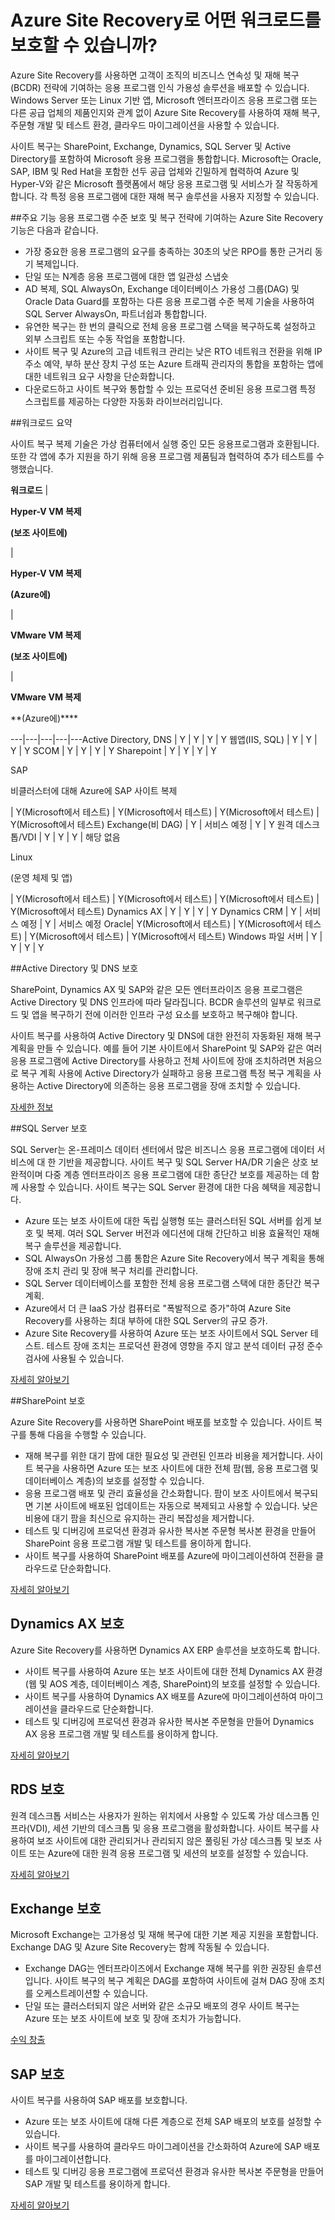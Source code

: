 <properties
	pageTitle="Azure Site Recovery로 어떤 워크로드를 보호할 수 있습니까?" 
	description="Azure Site Recovery는 온-프레미스 가상 컴퓨터 및 물리적 서버의 복제, 장애 조치 및 복구를 Azure 또는 보조 온-프레미스 사이트로 조정하여 워크로드 및 응용 프로그램을 보호합니다." 
	services="site-recovery" 
	documentationCenter="" 
	authors="rayne-wiselman" 
	manager="jwhit" 
	editor=""/>

<tags 
	ms.service="site-recovery" 
	ms.devlang="na"
	ms.topic="get-started-article"
	ms.tgt_pltfrm="na"
	ms.workload="storage-backup-recovery" 
	ms.date="12/01/2015" 
	ms.author="raynew"/>

# Azure Site Recovery로 어떤 워크로드를 보호할 수 있습니까?

Azure Site Recovery를 사용하면 고객이 조직의 비즈니스 연속성 및 재해 복구(BCDR) 전략에 기여하는 응용 프로그램 인식 가용성 솔루션을 배포할 수 있습니다. Windows Server 또는 Linux 기반 앱, Microsoft 엔터프라이즈 응용 프로그램 또는 다른 공급 업체의 제품인지와 관계 없이 Azure Site Recovery를 사용하여 재해 복구, 주문형 개발 및 테스트 환경, 클라우드 마이그레이션을 사용할 수 있습니다.

사이트 복구는 SharePoint, Exchange, Dynamics, SQL Server 및 Active Directory를 포함하여 Microsoft 응용 프로그램을 통합합니다. Microsoft는 Oracle, SAP, IBM 및 Red Hat을 포함한 선두 공급 업체와 긴밀하게 협력하여 Azure 및 Hyper-V와 같은 Microsoft 플랫폼에서 해당 응용 프로그램 및 서비스가 잘 작동하게 합니다. 각 특정 응용 프로그램에 대한 재해 복구 솔루션을 사용자 지정할 수 있습니다.


##주요 기능
응용 프로그램 수준 보호 및 복구 전략에 기여하는 Azure Site Recovery 기능은 다음과 같습니다.

- 가장 중요한 응용 프로그램의 요구를 충족하는 30초의 낮은 RPO를 통한 근거리 동기 복제입니다.
- 단일 또는 N계층 응용 프로그램에 대한 앱 일관성 스냅숏
- AD 복제, SQL AlwaysOn, Exchange 데이터베이스 가용성 그룹(DAG) 및 Oracle Data Guard를 포함하는 다른 응용 프로그램 수준 복제 기술을 사용하여 SQL Server AlwaysOn, 파트너쉽과 통합합니다.
- 유연한 복구는 한 번의 클릭으로 전체 응용 프로그램 스택을 복구하도록 설정하고 외부 스크립트 또는 수동 작업을 포함합니다. 
- 사이트 복구 및 Azure의 고급 네트워크 관리는 낮은 RTO 네트워크 전환을 위해 IP 주소 예약, 부하 분산 장치 구성 또는 Azure 트래픽 관리자의 통합을 포함하는 앱에 대한 네트워크 요구 사항을 단순화합니다.
-  다운로드하고 사이트 복구와 통합할 수 있는 프로덕션 준비된 응용 프로그램 특정 스크립트를 제공하는 다양한 자동화 라이브러리입니다.



##워크로드 요약

사이트 복구 복제 기술은 가상 컴퓨터에서 실행 중인 모든 응용프로그램과 호환됩니다. 또한 각 앱에 추가 지원을 하기 위해 응용 프로그램 제품팀과 협력하여 추가 테스트를 수행했습니다.

**워크로드** | <p>**Hyper-V VM 복제**</p> <p>**(보조 사이트에)**</p> | <p>**Hyper-V VM 복제**</p> <p>**(Azure에)**</p> | <p>**VMware VM 복제**</p> <p>**(보조 사이트에)**</p> | <p>**VMware VM 복제**</p><p>**(Azure에)****</p>---|---|---|---|---Active Directory, DNS | Y | Y | Y | Y 웹앱(IIS, SQL) | Y | Y | Y | Y SCOM | Y | Y | Y | Y Sharepoint | Y | Y | Y | Y<p>SAP</p><p>비클러스터에 대해 Azure에 SAP 사이트 복제</p>| Y(Microsoft에서 테스트) | Y(Microsoft에서 테스트) | Y(Microsoft에서 테스트) | Y(Microsoft에서 테스트) Exchange(비 DAG) | Y | 서비스 예정 | Y | Y 원격 데스크톱/VDI | Y | Y | Y | 해당 없음 <p>Linux</p> <p>(운영 체제 및 앱)</p>| Y(Microsoft에서 테스트) | Y(Microsoft에서 테스트) | Y(Microsoft에서 테스트) | Y(Microsoft에서 테스트) Dynamics AX | Y | Y | Y | Y Dynamics CRM | Y | 서비스 예정 | Y | 서비스 예정 Oracle| Y(Microsoft에서 테스트) | Y(Microsoft에서 테스트) | Y(Microsoft에서 테스트) | Y(Microsoft에서 테스트) Windows 파일 서버 | Y | Y | Y | Y

##Active Directory 및 DNS 보호

SharePoint, Dynamics AX 및 SAP와 같은 모든 엔터프라이즈 응용 프로그램은 Active Directory 및 DNS 인프라에 따라 달라집니다. BCDR 솔루션의 일부로 워크로드 및 앱을 복구하기 전에 이러한 인프라 구성 요소를 보호하고 복구해야 합니다.

사이트 복구를 사용하여 Active Directory 및 DNS에 대한 완전히 자동화된 재해 복구 계획을 만들 수 있습니다. 예를 들어 기본 사이트에서 SharePoint 및 SAP와 같은 여러 응용 프로그램에 Active Directory를 사용하고 전체 사이트에 장애 조치하려면 처음으로 복구 계획 사용에 Active Directory가 실패하고 응용 프로그램 특정 복구 계획을 사용하는 Active Directory에 의존하는 응용 프로그램을 장애 조치할 수 있습니다.

[자세한 정보](http://aka.ms/asr-ad)

##SQL Server 보호

SQL Server는 온-프레미스 데이터 센터에서 많은 비즈니스 응용 프로그램에 데이터 서비스에 대 한 기반을 제공합니다. 사이트 복구 및 SQL Server HA/DR 기술은 상호 보완적이며 다중 계층 엔터프라이즈 응용 프로그램에 대한 종단간 보호를 제공하는 데 함께 사용할 수 있습니다. 사이트 복구는 SQL Server 환경에 대한 다음 혜택을 제공합니다.

- Azure 또는 보조 사이트에 대한 독립 실행형 또는 클러스터된 SQL 서버를 쉽게 보호 및 복제. 여러 SQL Server 버전과 에디션에 대해 간단하고 비용 효율적인 재해 복구 솔루션을 제공합니다.
- SQL AlwaysOn 가용성 그룹 통합은 Azure Site Recovery에서 복구 계획을 통해 장애 조치 관리 및 장애 복구 처리를 관리합니다.
- SQL Server 데이터베이스를 포함한 전체 응용 프로그램 스택에 대한 종단간 복구 계획.
- Azure에서 더 큰 IaaS 가상 컴퓨터로 "폭발적으로 증가"하여 Azure Site Recovery를 사용하는 최대 부하에 대한 SQL Server의 규모 증가.
- Azure Site Recovery를 사용하여 Azure 또는 보조 사이트에서 SQL Server 테스트. 테스트 장애 조치는 프로덕션 환경에 영향을 주지 않고 분석 데이터 규정 준수 검사에 사용될 수 있습니다.

[자세히 알아보기](http://aka.ms/asr-sql)

##SharePoint 보호

Azure Site Recovery를 사용하면 SharePoint 배포를 보호할 수 있습니다. 사이트 복구를 통해 다음을 수행할 수 있습니다.

- 재해 복구를 위한 대기 팜에 대한 필요성 및 관련된 인프라 비용을 제거합니다. 사이트 복구을 사용하면 Azure 또는 보조 사이트에 대한 전체 팜(웹, 응용 프로그램 및 데이터베이스 계층)의 보호를 설정할 수 있습니다.
- 응용 프로그램 배포 및 관리 효율성을 간소화합니다. 팜이 보조 사이트에서 복구되면 기본 사이트에 배포된 업데이트는 자동으로 복제되고 사용할 수 있습니다. 낮은 비용에 대기 팜을 최신으로 유지하는 관리 복잡성을 제거합니다.
- 테스트 및 디버깅에 프로덕션 환경과 유사한 복사본 주문형 복사본 환경을 만들어 SharePoint 응용 프로그램 개발 및 테스트를 용이하게 합니다.
- 사이트 복구를 사용하여 SharePoint 배포를 Azure에 마이그레이션하여 전환을 클라우드로 단순화합니다.

[자세히 알아보기](http://aka.ms/asr-sharepoint)


## Dynamics AX 보호

Azure Site Recovery를 사용하면 Dynamics AX ERP 솔루션을 보호하도록 합니다.

- 사이트 복구를 사용하여 Azure 또는 보조 사이트에 대한 전체 Dynamics AX 환경(웹 및 AOS 계층, 데이터베이스 계층, SharePoint)의 보호를 설정할 수 있습니다.
- 사이트 복구를 사용하여 Dynamics AX 배포를 Azure에 마이그레이션하여 마이그레이션을 클라우드로 단순화합니다.
- 테스트 및 디버깅에 프로덕션 환경과 유사한 복사본 주문형을 만들어 Dynamics AX 응용 프로그램 개발 및 테스트를 용이하게 합니다.

[자세히 알아보기](http://aka.ms/asr-dynamics)

## RDS 보호 
원격 데스크톱 서비스는 사용자가 원하는 위치에서 사용할 수 있도록 가상 데스크톱 인프라(VDI), 세션 기반의 데스크톱 및 응용 프로그램을 활성화합니다. 사이트 복구를 사용하여 보조 사이트에 대한 관리되거나 관리되지 않은 풀링된 가상 데스크톱 및 보조 사이트 또는 Azure에 대한 원격 응용 프로그램 및 세션의 보호를 설정할 수 있습니다.

[자세히 알아보기](http://aka.ms/asr-rds)


## Exchange 보호

Microsoft Exchange는 고가용성 및 재해 복구에 대한 기본 제공 지원을 포함합니다. Exchange DAG 및 Azure Site Recovery는 함께 작동될 수 있습니다.

- Exchange DAG는 엔터프라이즈에서 Exchange 재해 복구를 위한 권장된 솔루션입니다. 사이트 복구의 복구 계획은 DAG를 포함하여 사이트에 걸쳐 DAG 장애 조치를 오케스트레이션할 수 있습니다.
- 단일 또는 클러스터되지 않은 서버와 같은 소규모 배포의 경우 사이트 복구는 Azure 또는 보조 사이트에 보호 및 장애 조치가 가능합니다.

[수익 창출](http://aka.ms/asr-exchange)

## SAP 보호

사이트 복구를 사용하여 SAP 배포를 보호합니다.

- Azure 또는 보조 사이트에 대해 다른 계층으로 전체 SAP 배포의 보호를 설정할 수 있습니다.
- 사이트 복구를 사용하여 클라우드 마이그레이션을 간소화하여 Azure에 SAP 배포를 마이그레이션합니다.
- 테스트 및 디버깅 응용 프로그램에 프로덕션 환경과 유사한 복사본 주문형을 만들어 SAP 개발 및 테스트를 용이하게 합니다.

[자세히 알아보기](http://aka.ms/asr-sap)

<!---HONumber=AcomDC_1203_2015-->